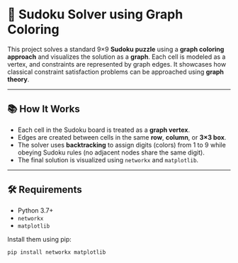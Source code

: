 # 🧠 Sudoku Solver using Graph Coloring

This project solves a standard 9×9 **Sudoku puzzle** using a **graph coloring approach** and visualizes the solution as a **graph**. Each cell is modeled as a vertex, and constraints are represented by graph edges. It showcases how classical constraint satisfaction problems can be approached using **graph theory**.

---

## 📚 How It Works

- Each cell in the Sudoku board is treated as a **graph vertex**.
- Edges are created between cells in the same **row**, **column**, or **3×3 box**.
- The solver uses **backtracking** to assign digits (colors) from 1 to 9 while obeying Sudoku rules (no adjacent nodes share the same digit).
- The final solution is visualized using `networkx` and `matplotlib`.

---

## 🛠 Requirements

- Python 3.7+
- `networkx`
- `matplotlib`

Install them using pip:

```bash
pip install networkx matplotlib

